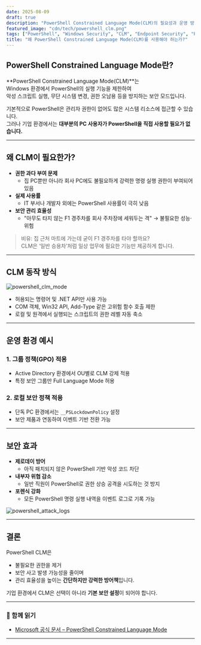 ```yaml
---
date: 2025-08-09
draft: true
description: "PowerShell Constrained Language Mode(CL​M)의 필요성과 운영 방법"
featured_image: "cdn/tech/powershell_clm.png"
tags: ["PowerShell", "Windows Security", "CLM", "Endpoint Security", "Privilege Management"]
title: "왜 PowerShell Constrained Language Mode(CL​M)를 사용해야 하는가?"
---
```


## PowerShell Constrained Language Mode란?

**PowerShell Constrained Language Mode(CL​M)**는  
Windows 환경에서 PowerShell의 실행 기능을 제한하여  
악성 스크립트 실행, 무단 시스템 변경, 권한 오남용 등을 방지하는 보안 모드입니다.

기본적으로 PowerShell은 관리자 권한이 없어도 많은 시스템 리소스에 접근할 수 있습니다.  
그러나 기업 환경에서는 **대부분의 PC 사용자가 PowerShell을 직접 사용할 필요가 없습니다.**

---

## 왜 CL​M이 필요한가?

- **권한 과다 부여 문제**
  - 집 PC뿐만 아니라 회사 PC에도 불필요하게 강력한 명령 실행 권한이 부여되어 있음
- **실제 사용률**
  - IT 부서나 개발자 외에는 PowerShell 사용률이 극히 낮음
- **보안 관리 효율성**
  - "아무도 타지 않는 F1 경주차를 회사 주차장에 세워두는 격" → 불필요한 성능·위험

> 비유: 집 근처 마트에 가는데 굳이 F1 경주차를 타야 할까요?  
> CL​M은 ‘일반 승용차’처럼 일상 업무에 필요한 기능만 제공하게 합니다.

---

## CL​M 동작 방식

![powershell_clm_mode](https://blog.plura.io/cdn/column/powershell_clm_diagram.png)

- 허용되는 명령어 및 .NET API만 사용 가능
- COM 객체, Win32 API, Add-Type 같은 고위험 함수 호출 제한
- 로컬 및 원격에서 실행되는 스크립트의 권한 레벨 자동 축소

---

## 운영 환경 예시

### 1. 그룹 정책(GPO) 적용
- Active Directory 환경에서 OU별로 CL​M 강제 적용
- 특정 보안 그룹만 Full Language Mode 허용

### 2. 로컬 보안 정책 적용
- 단독 PC 환경에서는 `__PSLockdownPolicy` 설정
- 보안 제품과 연동하여 이벤트 기반 전환 가능

---

## 보안 효과

- **제로데이 방어**
  - 아직 패치되지 않은 PowerShell 기반 악성 코드 차단
- **내부자 위협 감소**
  - 일반 직원이 PowerShell로 권한 상승 공격을 시도하는 것 방지
- **포렌식 강화**
  - 모든 PowerShell 명령 실행 내역을 이벤트 로그로 기록 가능

![powershell_attack_logs](https://blog.plura.io/cdn/column/powershell_attack_logs.png)

---

## 결론

PowerShell CL​M은  
- 불필요한 권한을 제거  
- 보안 사고 발생 가능성을 줄이며  
- 관리 효율성을 높이는 **간단하지만 강력한 방어책**입니다.

기업 환경에서 CL​M은 선택이 아니라 **기본 보안 설정**이 되어야 합니다.

---

### 📖 함께 읽기
- [Microsoft 공식 문서 – PowerShell Constrained Language Mode](https://learn.microsoft.com/ko-kr/powershell/module/microsoft.powershell.core/about/about_language_modes)

---
